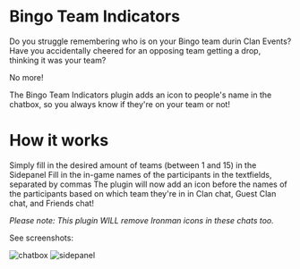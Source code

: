 # Bingo Team Indicators
Do you struggle remembering who is on your Bingo team durin Clan Events?
Have you accidentally cheered for an opposing team getting a drop, thinking it was your team?

No more!

The Bingo Team Indicators plugin adds an icon to people's name in the chatbox, so you always know if they're on your team or not!



# How it works
Simply fill in the desired amount of teams (between 1 and 15) in the Sidepanel
Fill in the in-game names of the participants in the textfields, separated by commas
The plugin will now add an icon before the names of the participants based on which team they're in in Clan chat, Guest Clan chat, and Friends chat!

*Please note: This plugin WILL remove Ironman icons in these chats too.*

See screenshots:

![chatbox](https://github.com/EwwItsMike/CustomDiscordPresence/assets/120571801/38ae9596-5a10-4368-9368-ce5f7e133656)
![sidepanel](https://github.com/EwwItsMike/CustomDiscordPresence/assets/120571801/bc2de9b1-6ad4-4f97-8768-084a31077c4b)

